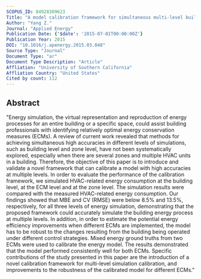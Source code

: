 ```yaml
---
SCOPUS_ID: 84928309623
Title: "A model calibration framework for simultaneous multi-level building energy simulation"
Author: "Yang Z."
Journal: "Applied Energy"
Publication Date: {'$date': '2015-07-01T00:00:00Z'}
Publication Year: 2015
DOI: "10.1016/j.apenergy.2015.03.048"
Source Type: "Journal"
Document Type: "ar"
Document Type Description: "Article"
Affliation: "University of Southern California"
Affliation Country: "United States"
Cited by count: 112
---
```


## Abstract
"Energy simulation, the virtual representation and reproduction of energy processes for an entire building or a specific space, could assist building professionals with identifying relatively optimal energy conservation measures (ECMs). A review of current work revealed that methods for achieving simultaneous high accuracies in different levels of simulations, such as building level and zone level, have not been systematically explored, especially when there are several zones and multiple HVAC units in a building. Therefore, the objective of this paper is to introduce and validate a novel framework that can calibrate a model with high accuracies at multiple levels. In order to evaluate the performance of the calibration framework, we simulated HVAC-related energy consumption at the building level, at the ECM level and at the zone level. The simulation results were compared with the measured HVAC-related energy consumption. Our findings showed that MBE and CV (RMSE) were below 8.5% and 13.5%, respectively, for all three levels of energy simulation, demonstrating that the proposed framework could accurately simulate the building energy process at multiple levels. In addition, in order to estimate the potential energy efficiency improvements when different ECMs are implemented, the model has to be robust to the changes resulting from the building being operated under different control strategies. Mixed energy ground truths from two ECMs were used to calibrate the energy model. The results demonstrated that the model performed consistently well for both ECMs. Specific contributions of the study presented in this paper are the introduction of a novel calibration framework for multi-level simulation calibration, and improvements to the robustness of the calibrated model for different ECMs."

